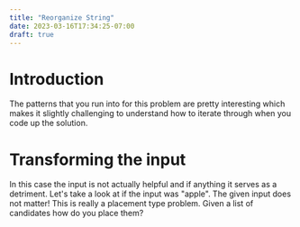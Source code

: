 ```yaml
---
title: "Reorganize String"
date: 2023-03-16T17:34:25-07:00
draft: true
---
```



# Introduction
The patterns that you run into for this problem are pretty interesting which makes it slightly challenging to understand how to iterate through when you code up the solution.

# Transforming the input
In this case the input is not actually helpful and if anything it serves as a detriment. Let's take a look at if the input was "apple". The given input does not matter! This is really a placement type problem. Given a list of candidates how do you place them?
